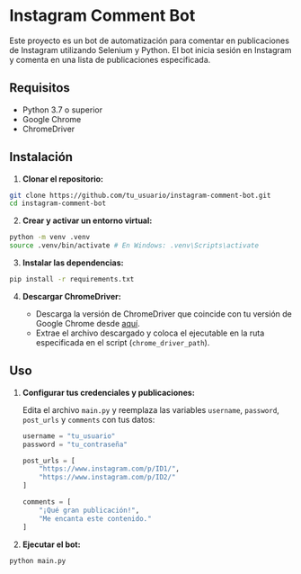 
# Instagram Comment Bot

Este proyecto es un bot de automatización para comentar en publicaciones de Instagram utilizando Selenium y Python. El bot inicia sesión en Instagram y comenta en una lista de publicaciones especificada.

## Requisitos

- Python 3.7 o superior
- Google Chrome
- ChromeDriver

## Instalación

1. **Clonar el repositorio:**

```bash
git clone https://github.com/tu_usuario/instagram-comment-bot.git
cd instagram-comment-bot
```

2. **Crear y activar un entorno virtual:**

```bash
python -m venv .venv
source .venv/bin/activate # En Windows: .venv\Scripts\activate
```

3. **Instalar las dependencias:**

```bash
pip install -r requirements.txt
```

4. **Descargar ChromeDriver:**

   - Descarga la versión de ChromeDriver que coincide con tu versión de Google Chrome desde [aquí](https://developer.chrome.com/docs/chromedriver/downloads).
   - Extrae el archivo descargado y coloca el ejecutable en la ruta especificada en el script (`chrome_driver_path`).

## Uso

1. **Configurar tus credenciales y publicaciones:**

   Edita el archivo `main.py` y reemplaza las variables `username`, `password`, `post_urls` y `comments` con tus datos:

   ```python
   username = "tu_usuario"
   password = "tu_contraseña"

   post_urls = [
       "https://www.instagram.com/p/ID1/",
       "https://www.instagram.com/p/ID2/"
   ]

   comments = [
       "¡Qué gran publicación!",
       "Me encanta este contenido."
   ]
   ```

2. **Ejecutar el bot:**

```bash
python main.py
```


